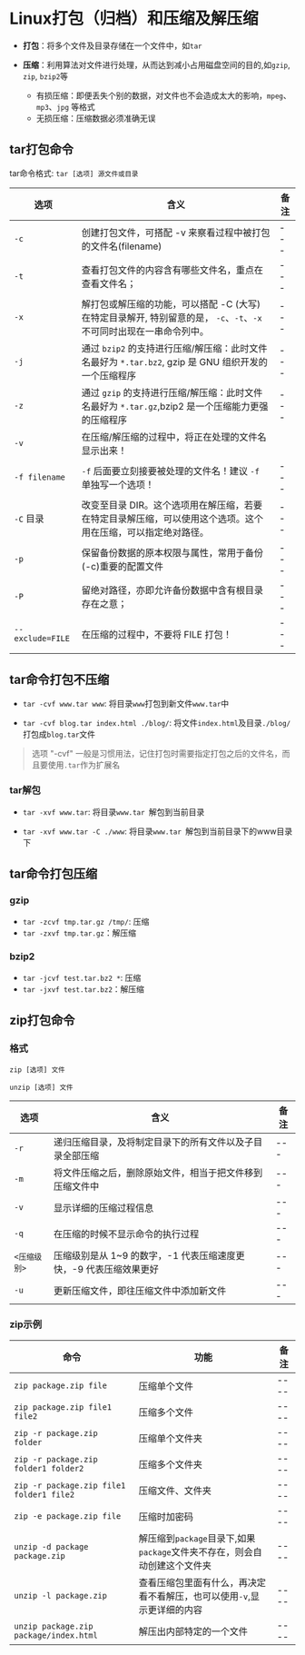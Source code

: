 # Linux打包（归档）和压缩及解压缩


* **打包**：将多个文件及目录存储在一个文件中，如`tar`

* **压缩**：利用算法对文件进行处理，从而达到减小占用磁盘空间的目的,如`gzip`, `zip`, `bzip2`等
	- 有损压缩：即便丢失个别的数据，对文件也不会造成太大的影响，`mpeg`、`mp3`、`jpg` 等格式
	- 无损压缩：压缩数据必须准确无误	

## tar打包命令

tar命令格式: `tar [选项] 源文件或目录`

| 选项 | 含义 | 备注 |
| --- | ------- | ---- |
|`-c`|创建打包文件，可搭配 -v 来察看过程中被打包的文件名(filename)| --- |
|`-t`|查看打包文件的内容含有哪些文件名，重点在查看文件名；| --- |
|`-x`|解打包或解压缩的功能，可以搭配 -C (大写) 在特定目录解开, 特别留意的是， `-c`、`-t`、`-x` 不可同时出现在一串命令列中。| --- |
|`-j`|通过 `bzip2` 的支持进行压缩/解压缩：此时文件名最好为 `*.tar.bz2`, gzip 是 GNU 组织开发的一个压缩程序| --- |
|`-z`|通过 `gzip` 的支持进行压缩/解压缩：此时文件名最好为 `*.tar.gz`,bzip2 是一个压缩能力更强的压缩程序| --- |
|`-v`|在压缩/解压缩的过程中，将正在处理的文件名显示出来！|
|`-f filename`| `-f` 后面要立刻接要被处理的文件名！建议 `-f` 单独写一个选项！| --- |
|`-C` 目录| 改变至目录 DIR。这个选项用在解压缩，若要在特定目录解压缩，可以使用这个选项。这个用在压缩，可以指定绝对路径。| --- |
|`-p`| 保留备份数据的原本权限与属性，常用于备份(-c)重要的配置文件| --- |
|`-P`| 留绝对路径，亦即允许备份数据中含有根目录存在之意；| --- |
|`--exclude=FILE`| 在压缩的过程中，不要将 FILE 打包！| --- |

## tar命令打包不压缩

* `tar -cvf www.tar www`: 将目录`www`打包到新文件`www.tar`中

* `tar -cvf blog.tar index.html ./blog/`: 将文件`index.html`及目录`./blog/`打包成`blog.tar`文件

> 选项 "-cvf" 一般是习惯用法，记住打包时需要指定打包之后的文件名，而且要使用`.tar`作为扩展名



### tar解包

* `tar -xvf www.tar`: 将目录`www.tar `解包到当前目录

* `tar -xvf www.tar -C ./www`: 将目录`www.tar `解包到当前目录下的www目录下

## tar命令打包压缩

### gzip
* `tar -zcvf tmp.tar.gz /tmp/`: 压缩
* `tar -zxvf tmp.tar.gz`：解压缩

### bzip2
* `tar -jcvf test.tar.bz2 *`: 压缩
* `tar -jxvf test.tar.bz2`：解压缩

## zip打包命令

### 格式

`zip [选项] 文件`

`unzip [选项] 文件`

| 选项 | 含义 | 备注 |
| --- | ------- | ---- |
|`-r`|递归压缩目录，及将制定目录下的所有文件以及子目录全部压缩| --- |
|`-m`|将文件压缩之后，删除原始文件，相当于把文件移到压缩文件中| --- |
|`-v`|显示详细的压缩过程信息| --- |
|`-q`|在压缩的时候不显示命令的执行过程| --- |
|`<压缩级别>` | 压缩级别是从 1~9 的数字，-1 代表压缩速度更快，-9 代表压缩效果更好| --- |
|`-u`|更新压缩文件，即往压缩文件中添加新文件| --- |


### zip示例

| 命令 | 功能 | 备注 |
| ----- | --- | ---- |
| `zip package.zip file` | 压缩单个文件 | ---- |
| `zip package.zip file1 file2` | 压缩多个文件 | ---- |
| `zip -r package.zip folder` | 压缩单个文件夹 | ---- |
| `zip -r package.zip folder1 folder2` | 压缩多个文件夹 | ---- |
| `zip -r package.zip file1 folder1 file2` | 压缩文件、文件夹 | ---- |
| `zip -e package.zip file` | 压缩时加密码 | ---- |
| `unzip -d package package.zip` | 解压缩到`package`目录下,如果`package`文件夹不存在，则会自动创建这个文件夹 | ---- |
| `unzip -l package.zip` | 查看压缩包里面有什么，再决定看不看解压，也可以使用`-v`,显示更详细的内容 | ---- |
| `unzip package.zip package/index.html` | 解压出内部特定的一个文件 | ---- |
